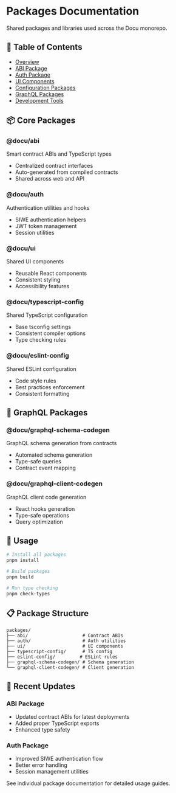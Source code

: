 # Packages Documentation

Shared packages and libraries used across the Docu monorepo.

## 📑 Table of Contents

- [Overview](./overview.md)
- [ABI Package](./abi.md)
- [Auth Package](./auth.md)
- [UI Components](./ui.md)
- [Configuration Packages](./config.md)
- [GraphQL Packages](./graphql.md)
- [Development Tools](./dev-tools.md)

## 📦 Core Packages

### @docu/abi
Smart contract ABIs and TypeScript types
- Centralized contract interfaces
- Auto-generated from compiled contracts
- Shared across web and API

### @docu/auth
Authentication utilities and hooks
- SIWE authentication helpers
- JWT token management
- Session utilities

### @docu/ui
Shared UI components
- Reusable React components
- Consistent styling
- Accessibility features

### @docu/typescript-config
Shared TypeScript configuration
- Base tsconfig settings
- Consistent compiler options
- Type checking rules

### @docu/eslint-config
Shared ESLint configuration
- Code style rules
- Best practices enforcement
- Consistent formatting

## 🔧 GraphQL Packages

### @docu/graphql-schema-codegen
GraphQL schema generation from contracts
- Automated schema generation
- Type-safe queries
- Contract event mapping

### @docu/graphql-client-codegen
GraphQL client code generation
- React hooks generation
- Type-safe operations
- Query optimization

## 🚀 Usage

```bash
# Install all packages
pnpm install

# Build packages
pnpm build

# Run type checking
pnpm check-types
```

## 📋 Package Structure

```
packages/
├── abi/                    # Contract ABIs
├── auth/                   # Auth utilities
├── ui/                     # UI components
├── typescript-config/      # TS config
├── eslint-config/         # ESLint rules
├── graphql-schema-codegen/ # Schema generation
└── graphql-client-codegen/ # Client generation
```

## 🔄 Recent Updates

### ABI Package
- Updated contract ABIs for latest deployments
- Added proper TypeScript exports
- Enhanced type safety

### Auth Package
- Improved SIWE authentication flow
- Better error handling
- Session management utilities

See individual package documentation for detailed usage guides.